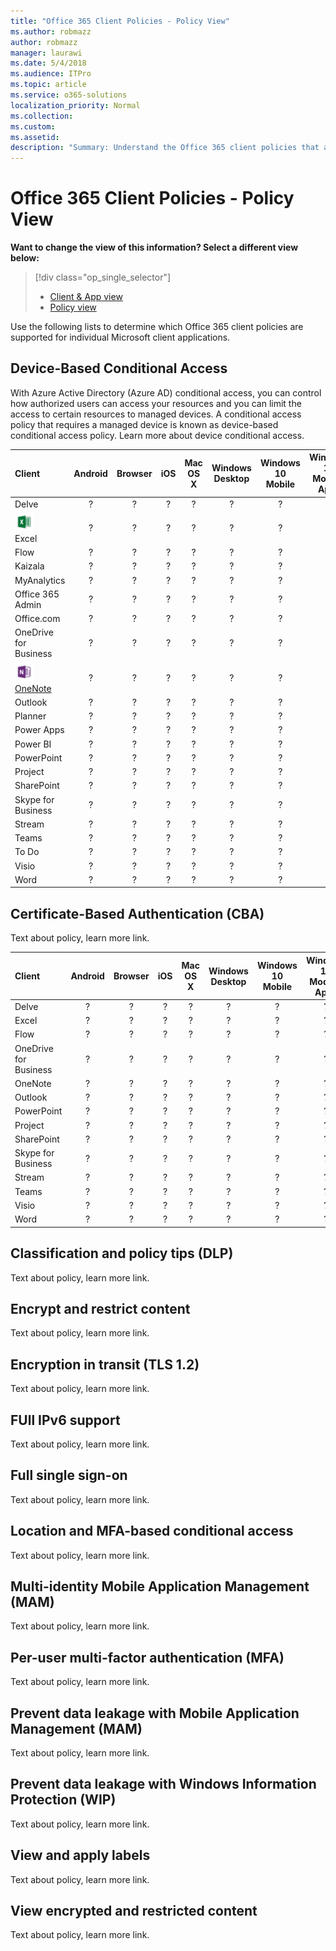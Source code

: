 ```yaml
---
title: "Office 365 Client Policies - Policy View"
ms.author: robmazz
author: robmazz
manager: laurawi
ms.date: 5/4/2018
ms.audience: ITPro
ms.topic: article
ms.service: o365-solutions
localization_priority: Normal
ms.collection: 
ms.custom: 
ms.assetid: 
description: "Summary: Understand the Office 365 client policies that are supported by Android, browsers, iOS, Mac OS X, Windows, and Windows Mobile."
---
```


# Office 365 Client Policies - Policy View
**Want to change the view of this information? Select a different view below:**
> [!div class="op_single_selector"] 
> - [Client & App view](office-365-client-policies-app-view.md)
> - [Policy view](office-365-client-policies-policy-view.md)

Use the following lists to determine which Office 365 client policies are supported for individual Microsoft client applications.

## Device-Based Conditional Access
With Azure Active Directory (Azure AD) conditional access, you can control how authorized users can access your resources and you can limit the access to certain resources to managed devices. A conditional access policy that requires a managed device is known as device-based conditional access policy. Learn more about device conditional access.

|**Client**|**Android**|**Browser**|**iOS**|**Mac OS X**|**Windows Desktop**|**Windows 10 Mobile**|**Windows 10 Modern Apps**|
|:-----|:-----:|:------:|:------:|:-----:|:-----:|:-----:|:-----:|
| Delve | ? | ? | ? | ? | ? | ? | ? |
| [![Excel icon](images/o365-excel-30x30.png)](https://products.office.com/excel) <br> Excel | ? | ? | ? | ? | ? | ? | ? |
| Flow | ? | ? | ? | ? | ? | ? | ? |
| Kaizala | ? | ? | ? | ? | ? | ? | ? |
| MyAnalytics | ? | ? | ? | ? | ? | ? | ? |
| Office 365 Admin | ? | ? | ? | ? | ? | ? | ? |
| Office.com | ? | ? | ? | ? | ? | ? | ? |
| OneDrive for Business | ? | ? | ? | ? | ? | ? | ? |
| ![OneNote icon](images/o365-onenote-30x30.png) <br> [OneNote](https://support.office.com/en-us/onenote) | ? | ? | ? | ? | ? | ? | ? |
| Outlook | ? | ? | ? | ? | ? | ? | ? |
| Planner | ? | ? | ? | ? | ? | ? | ? |
| Power Apps | ? | ? | ? | ? | ? | ? | ? |
| Power BI | ? | ? | ? | ? | ? | ? | ? |
| PowerPoint | ? | ? | ? | ? | ? | ? | ? |
| Project | ? | ? | ? | ? | ? | ? | ? |
| SharePoint | ? | ? | ? | ? | ? | ? | ? |
| Skype for Business | ? | ? | ? | ? | ? | ? | ? |
| Stream | ? | ? | ? | ? | ? | ? | ? |
| Teams | ? | ? | ? | ? | ? | ? | ? |
| To Do | ? | ? | ? | ? | ? | ? | ? |
| Visio | ? | ? | ? | ? | ? | ? | ? |
| Word | ? | ? | ? | ? | ? | ? | ? |

## Certificate-Based Authentication (CBA)
Text about policy, learn more link.

|**Client**|**Android**|**Browser**|**iOS**|**Mac OS X**|**Windows Desktop**|**Windows 10 Mobile**|**Windows 10 Modern Apps**|
|:-----|:-----:|:------:|:------:|:-----:|:-----:|:-----:|:-----:|
| Delve | ? | ? | ? | ? | ? | ? | ? |
| Excel | ? | ? | ? | ? | ? | ? | ? |
| Flow | ? | ? | ? | ? | ? | ? | ? |
| OneDrive for Business | ? | ? | ? | ? | ? | ? | ? |
| OneNote | ? | ? | ? | ? | ? | ? | ? |
| Outlook | ? | ? | ? | ? | ? | ? | ? |
| PowerPoint | ? | ? | ? | ? | ? | ? | ? |
| Project | ? | ? | ? | ? | ? | ? | ? |
| SharePoint | ? | ? | ? | ? | ? | ? | ? |
| Skype for Business | ? | ? | ? | ? | ? | ? | ? |
| Stream | ? | ? | ? | ? | ? | ? | ? |
| Teams | ? | ? | ? | ? | ? | ? | ? |
| Visio | ? | ? | ? | ? | ? | ? | ? |
| Word | ? | ? | ? | ? | ? | ? | ? |

## Classification and policy tips (DLP)
Text about policy, learn more link.

## Encrypt and restrict content
Text about policy, learn more link.

## Encryption in transit (TLS 1.2)
Text about policy, learn more link.

## FUll IPv6 support
Text about policy, learn more link.

## Full single sign-on
Text about policy, learn more link.

## Location and MFA-based conditional access
Text about policy, learn more link.

## Multi-identity Mobile Application Management (MAM)
Text about policy, learn more link.

## Per-user multi-factor authentication (MFA)
Text about policy, learn more link.

## Prevent data leakage with Mobile Application Management (MAM)
Text about policy, learn more link.

## Prevent data leakage with Windows Information Protection (WIP)
Text about policy, learn more link.

## View and apply labels
Text about policy, learn more link.

## View encrypted and restricted content
Text about policy, learn more link.